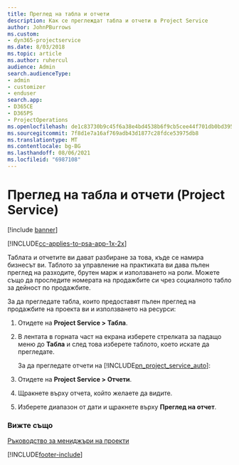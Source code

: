```yaml
---
title: Преглед на табла и отчети
description: Как се преглеждат табла и отчети в Project Service
author: JohnPBurrows
ms.custom:
- dyn365-projectservice
ms.date: 8/03/2018
ms.topic: article
ms.author: ruhercul
audience: Admin
search.audienceType:
- admin
- customizer
- enduser
search.app:
- D365CE
- D365PS
- ProjectOperations
ms.openlocfilehash: de1c83730b9c45f6a38e4bd4538b6f9cb5cee44f701db0bd395069cf8336d080
ms.sourcegitcommit: 7f8d1e7a16af769adb43d1877c28fdce53975db8
ms.translationtype: MT
ms.contentlocale: bg-BG
ms.lasthandoff: 08/06/2021
ms.locfileid: "6987108"
---
```

# <a name="view-dashboards-and-reports-project-service"></a>Преглед на табла и отчети (Project Service)

[!include [banner](../includes/psa-now-project-operations.md)]

[!INCLUDE[cc-applies-to-psa-app-1x-2x](../includes/cc-applies-to-psa-app-1x-2x.md)]

Таблата и отчетите ви дават разбиране за това, къде се намира бизнесът ви. Таблото за управление на практиката ви дава пълен преглед на разходите, брутен марж и използването на роли. Можете също да проследите номерата на продажбите си чрез социалното табло за дейност по продажбите.  
  
 За да прегледате табла, които предоставят пълен преглед на продажбите на проекта ви и използването на ресурси:  
  
1. Отидете на **Project Service > Табла**.  
  
2. В лентата в горната част на екрана изберете стрелката за падащо меню до **Табла** и след това изберете таблото, което искате да прегледате.  
  
   За да прегледате отчети на [!INCLUDE[pn_project_service_auto](../includes/pn-project-service-auto.md)]:  
  
3. Отидете на **Project Service > Отчети**.  
  
4. Щракнете върху отчета, който желаете да видите.  
  
5. Изберете диапазон от дати и щракнете върху **Преглед на отчет**.  
  
### <a name="see-also"></a>Вижте също  
 [Ръководство за мениджъри на проекти](../psa/project-manager-guide.md)


[!INCLUDE[footer-include](../includes/footer-banner.md)]